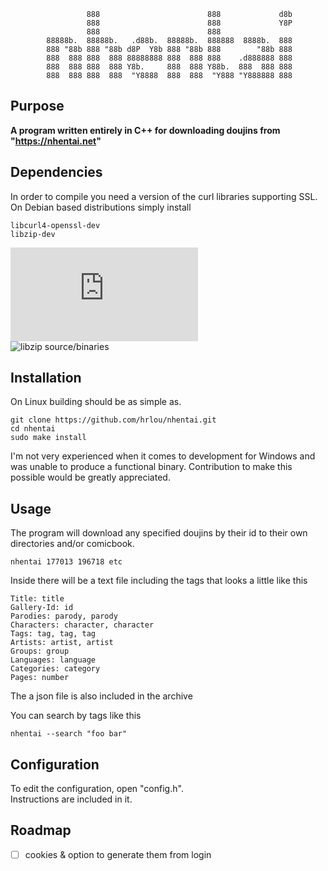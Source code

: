 <!-- https://onlineasciitools.com/convert-text-to-ascii-art -->
                     888                        888             d8b 
                     888                        888             Y8P 
                     888                        888                 
            88888b.  88888b.   .d88b.  88888b.  888888  8888b.  888 
            888 "88b 888 "88b d8P  Y8b 888 "88b 888        "88b 888 
            888  888 888  888 88888888 888  888 888    .d888888 888 
            888  888 888  888 Y8b.     888  888 Y88b.  888  888 888 
            888  888 888  888  "Y8888  888  888  "Y888 "Y888888 888 
          
          
          
                                                        
## Purpose
**A program written entirely in C++ for downloading doujins from "https://nhentai.net"**

## Dependencies
In order to compile you need a version of the curl libraries supporting SSL.
On Debian based distributions simply install 
```
libcurl4-openssl-dev
libzip-dev
```
![curl source/binaries](https://curl.se/download.html)  
![libzip source/binaries](https://libzip.org/download/)  


## Installation
On Linux building should be as simple as.
```
git clone https://github.com/hrlou/nhentai.git
cd nhentai
sudo make install
```
I'm not very experienced when it comes to development for Windows and was unable to produce a functional binary.
Contribution to make this possible would be greatly appreciated.

## Usage
The program will download any specified doujins by their id to their own directories and/or comicbook.
```
nhentai 177013 196718 etc
```
Inside there will be a text file including the tags that looks a little like this
```
Title: title
Gallery-Id: id
Parodies: parody, parody
Characters: character, character
Tags: tag, tag, tag
Artists: artist, artist
Groups: group
Languages: language
Categories: category
Pages: number
```
The a json file is also included in the archive

You can search by tags like this
```
nhentai --search "foo bar"
```

## Configuration
To edit the configuration, open "config.h".  
Instructions are included in it.

## Roadmap
- [ ] cookies & option to generate them from login
